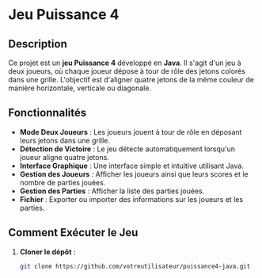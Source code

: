# Jeu Puissance 4

## Description
Ce projet est un **jeu Puissance 4** développé en **Java**. Il s'agit d'un jeu à deux joueurs, où chaque joueur dépose à tour de rôle des jetons colorés dans une grille. L'objectif est d'aligner quatre jetons de la même couleur de manière horizontale, verticale ou diagonale.

## Fonctionnalités
- **Mode Deux Joueurs** : Les joueurs jouent à tour de rôle en déposant leurs jetons dans une grille.
- **Détection de Victoire** : Le jeu détecte automatiquement lorsqu'un joueur aligne quatre jetons.
- **Interface Graphique** : Une interface simple et intuitive utilisant Java.
- **Gestion des Joueurs** : Afficher les joueurs ainsi que leurs scores et le nombre de parties jouées.
- **Gestion des Parties** : Afficher la liste des parties jouées.
- **Fichier** : Exporter ou importer des informations sur les joueurs et les parties.

## Comment Exécuter le Jeu
1. **Cloner le dépôt** :
   ```bash
   git clone https://github.com/votreutilisateur/puissance4-java.git
